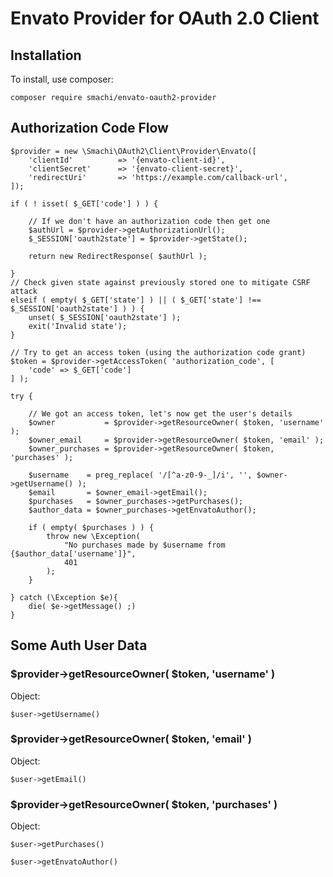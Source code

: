 # Envato Provider for OAuth 2.0 Client


## Installation

To install, use composer:

``` composer require smachi/envato-oauth2-provider ```


## Authorization Code Flow
```
$provider = new \Smachi\OAuth2\Client\Provider\Envato([
    'clientId'          => '{envato-client-id}',
    'clientSecret'      => '{envato-client-secret}',
    'redirectUri'       => 'https://example.com/callback-url',
]);

if ( ! isset( $_GET['code'] ) ) {

	// If we don't have an authorization code then get one
	$authUrl = $provider->getAuthorizationUrl();
	$_SESSION['oauth2state'] = $provider->getState();

	return new RedirectResponse( $authUrl );

}
// Check given state against previously stored one to mitigate CSRF attack
elseif ( empty( $_GET['state'] ) || ( $_GET['state'] !== $_SESSION['oauth2state'] ) ) {
	unset( $_SESSION['oauth2state'] );
	exit('Invalid state');
}

// Try to get an access token (using the authorization code grant)
$token = $provider->getAccessToken( 'authorization_code', [
	'code' => $_GET['code']
] );

try {

	// We got an access token, let's now get the user's details
	$owner           = $provider->getResourceOwner( $token, 'username' );
	$owner_email     = $provider->getResourceOwner( $token, 'email' );
	$owner_purchases = $provider->getResourceOwner( $token, 'purchases' );

	$username    = preg_replace( '/[^a-z0-9-_]/i', '', $owner->getUsername() );
	$email       = $owner_email->getEmail();
	$purchases   = $owner_purchases->getPurchases();
	$author_data = $owner_purchases->getEnvatoAuthor();

	if ( empty( $purchases ) ) {
		throw new \Exception(
			"No purchases made by $username from {$author_data['username']}",
			401
		);
	}

} catch (\Exception $e){
	die( $e->getMessage() ;)
}
```


## Some Auth User Data

### $provider->getResourceOwner( $token, 'username' )

Object:

```
$user->getUsername()

```

### $provider->getResourceOwner( $token, 'email' )

Object:

```
$user->getEmail()

```


### $provider->getResourceOwner( $token, 'purchases' )

Object:

```
$user->getPurchases()

$user->getEnvatoAuthor()

```


